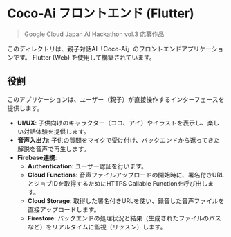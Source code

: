 # Coco-Ai フロントエンド (Flutter)

> Google Cloud Japan AI Hackathon vol.3 応募作品

このディレクトリは、親子対話AI「Coco-Ai」のフロントエンドアプリケーションです。
Flutter (Web) を使用して構築されています。

## 役割

このアプリケーションは、ユーザー（親子）が直接操作するインターフェースを提供します。

-   **UI/UX**: 子供向けのキャラクター（ココ、アイ）やイラストを表示し、楽しい対話体験を提供します。
-   **音声入出力**: 子供の質問をマイクで受け付け、バックエンドから返ってきた解説を音声で再生します。
-   **Firebase連携**:
    -   **Authentication**: ユーザー認証を行います。
    -   **Cloud Functions**: 音声ファイルアップロードの開始時に、署名付きURLとジョブIDを取得するためにHTTPS Callable Functionを呼び出します。
    -   **Cloud Storage**: 取得した署名付きURLを使い、録音した音声ファイルを直接アップロードします。
    -   **Firestore**: バックエンドの処理状況と結果（生成されたファイルのパスなど）をリアルタイムに監視（リッスン）します。
